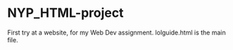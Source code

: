 # NYP_HTML-project
First try at a website, for my Web Dev assignment. 
lolguide.html is the main file.
